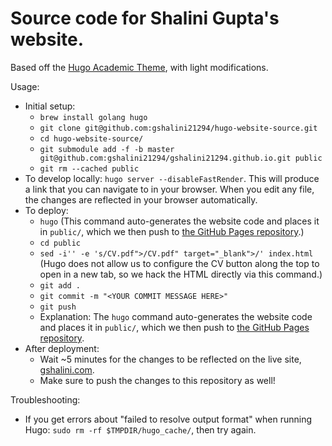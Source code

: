 # Source code for Shalini Gupta's website.

Based off the [Hugo Academic Theme](https://github.com/wowchemy/starter-hugo-academic), with light modifications.

Usage:
* Initial setup:
  * `brew install golang hugo`
  * `git clone git@github.com:gshalini21294/hugo-website-source.git`
  * `cd hugo-website-source/`
  * `git submodule add -f -b master git@github.com:gshalini21294/gshalini21294.github.io.git public`
  * `git rm --cached public`
* To develop locally: `hugo server --disableFastRender`. This will produce a link that you can navigate to in your browser. When you edit any file, the changes are reflected in your browser automatically.
* To deploy:
  * `hugo` (This command auto-generates the website code and places it in `public/`, which we then push to [the GitHub Pages repository](https://github.com/gshalini21294/gshalini21294.github.io).)
  * `cd public`
  * `sed -i'' -e 's/CV.pdf">/CV.pdf" target="_blank">/' index.html` (Hugo does not allow us to configure the CV button along the top to open in a new tab, so we hack the HTML directly via this command.)
  * `git add .`
  * `git commit -m "<YOUR COMMIT MESSAGE HERE>"`
  * `git push`
  * Explanation: The `hugo` command auto-generates the website code and places it in `public/`, which we then push to [the GitHub Pages repository](https://github.com/gshalini21294/gshalini21294.github.io).
* After deployment:
  * Wait ~5 minutes for the changes to be reflected on the live site, [gshalini.com](https://gshalini.com/).
  * Make sure to push the changes to this repository as well!

Troubleshooting:
* If you get errors about "failed to resolve output format" when running Hugo: `sudo rm -rf $TMPDIR/hugo_cache/`, then try again.